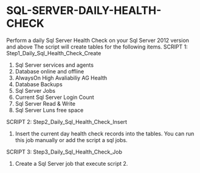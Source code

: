 # SQL-SERVER-DAILY-HEALTH-CHECK
Perform a daily Sql Server Health Check on your Sql Server 2012 version and above
The script will create tables for the following items.
SCRIPT 1:  Step1_Daily_Sql_Health_Check_Create
1. Sql Server services and agents
2. Database online and offline
3. AlwaysOn High Avaliabiliy AG Health
4. Database Backups
5. Sql Server Jobs
6. Current Sql Server Login Count
7. Sql Server Read & Write 
8. Sql Server Luns free space

SCRIPT 2: Step2_Daily_Sql_Health_Check_Insert
1. Insert the current day health check records into the tables. You can run this job manually or add the script a sql jobs.

SCRIPT 3: Step3_Daily_Sql_Health_Check_Job
1. Create a Sql Server job that execute script 2.
